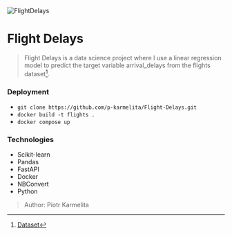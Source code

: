 ![FlightDelays](https://assets.planespotters.net/files/user/profile/78/c1/78c1c06b-331e-4add-a276-1e7b1ed6166f_256.png)

# Flight Delays
> Flight Delays is a data science project where I use a linear regression model to predict the target variable arrival_delays from the flights dataset[^1].

### Deployment
 - ```git clone https://github.com/p-karmelita/Flight-Delays.git```
 - ```docker build -t flights .```
 - ```docker compose up```

 ### Technologies
 - Scikit-learn
 - Pandas
 - FastAPI
 - Docker
 - NBConvert
 - Python


> Author: Piotr Karmelita

[^1]: [Dataset](https://www.kaggle.com/datasets/gauravmehta13/airline-flight-delays)

